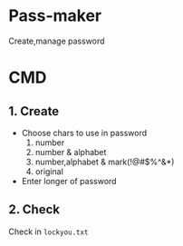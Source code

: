 # Pass-maker

Create,manage password

# CMD
## 1. Create
- Choose chars to use in password
	1. number
	2. number & alphabet
	3. number,alphabet & mark(!@#$%^&*)
	4. original
- Enter longer of password
## 2. Check
Check in `lockyou.txt`

